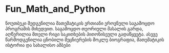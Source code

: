 # Fun_Math_and_Python
ნოუთბუკი შედგენილია მათემატიკის ერთიანი ეროვნული საგამოცდო პროგრამის მიხედვით.
საგამოცდო თეორიული მასალის გარდა, აღწერილია მთელი რიგი საკითხების პითონისეული გადაწყვეტა.
ასევე წარმოდგენილია ცნობილი მეცნიერების მოკლე ბიოგრაფია, მათემატიკის ისტორია და სახალისო ამბები
